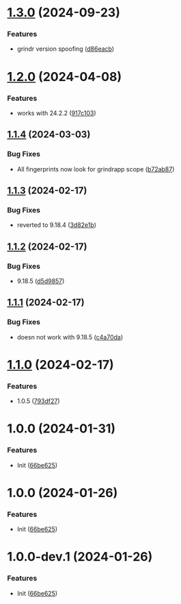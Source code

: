 # [1.3.0](https://github.com/Slenderman00/revanced-patches-grindr/compare/v1.2.0...v1.3.0) (2024-09-23)


### Features

* grindr version spoofing ([d86eacb](https://github.com/Slenderman00/revanced-patches-grindr/commit/d86eacbe0083b09b97586dbfbf021fd33bcab4c1))

# [1.2.0](https://github.com/Slenderman00/revanced-patches-grindr/compare/v1.1.4...v1.2.0) (2024-04-08)


### Features

* works with 24.2.2 ([917c103](https://github.com/Slenderman00/revanced-patches-grindr/commit/917c103be32acfe4b9315d30d6e52d51b916d693))

## [1.1.4](https://github.com/Slenderman00/revanced-patches-grindr/compare/v1.1.3...v1.1.4) (2024-03-03)


### Bug Fixes

* All fingerprints now look for grindrapp scope ([b72ab87](https://github.com/Slenderman00/revanced-patches-grindr/commit/b72ab87cd891874d077758df5edcb633d742a46f))

## [1.1.3](https://github.com/Slenderman00/revanced-patches-grindr/compare/v1.1.2...v1.1.3) (2024-02-17)


### Bug Fixes

* reverted to 9.18.4 ([3d82e1b](https://github.com/Slenderman00/revanced-patches-grindr/commit/3d82e1bf4001a748c3737672494c60559850a553))

## [1.1.2](https://github.com/Slenderman00/revanced-patches-grindr/compare/v1.1.1...v1.1.2) (2024-02-17)


### Bug Fixes

* 9.18.5 ([d5d9857](https://github.com/Slenderman00/revanced-patches-grindr/commit/d5d985737817c969a28fdb5bf90aed61bc2a6578))

## [1.1.1](https://github.com/Slenderman00/revanced-patches-grindr/compare/v1.1.0...v1.1.1) (2024-02-17)


### Bug Fixes

* doesn not work with 9.18.5 ([c4a70da](https://github.com/Slenderman00/revanced-patches-grindr/commit/c4a70da652fc2d92c98aa6adb962c9184576b4f6))

# [1.1.0](https://github.com/Slenderman00/revanced-patches-grindr/compare/v1.0.0...v1.1.0) (2024-02-17)


### Features

* 1.0.5 ([793df27](https://github.com/Slenderman00/revanced-patches-grindr/commit/793df27b95a6ca3e0c17c7ecf0c9881132b5ed75))

# 1.0.0 (2024-01-31)


### Features

* Init ([66be625](https://github.com/Slenderman00/revanced-patches-grindr/commit/66be625f25ee2d678dac62a5bf4daa631284f8f6))

# 1.0.0 (2024-01-26)


### Features

* Init ([66be625](https://github.com/ReVanced/revanced-patches-template/commit/66be625f25ee2d678dac62a5bf4daa631284f8f6))

# 1.0.0-dev.1 (2024-01-26)


### Features

* Init ([66be625](https://github.com/ReVanced/revanced-patches-template/commit/66be625f25ee2d678dac62a5bf4daa631284f8f6))
